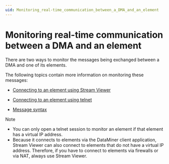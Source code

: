 ```yaml
---
uid: Monitoring_real-time_communication_between_a_DMA_and_an_element
---
```


# Monitoring real-time communication between a DMA and an element

There are two ways to monitor the messages being exchanged between a DMA and one of its elements.

The following topics contain more information on monitoring these messages:

- [Connecting to an element using Stream Viewer](Connecting_to_an_element_using_Stream_Viewer.md)

- [Connecting to an element using telnet](Connecting_to_an_element_using_telnet.md)

- [Message syntax](Message_syntax.md)

> [!NOTE]
> - You can only open a telnet session to monitor an element if that element has a virtual IP address.
> - Because it connects to elements via the DataMiner client application, Stream Viewer can also connect to elements that do not have a virtual IP address. Therefore, if you have to connect to elements via firewalls or via NAT, always use Stream Viewer.
>
